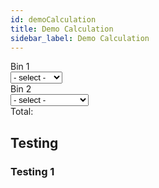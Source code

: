 ```yaml
---
id: demoCalculation
title: Demo Calculation
sidebar_label: Demo Calculation
---
```


<div class="form-row">
    <div class="label-container">
        <label for="Bin1_Count">Bin 1</label>
    </div>
    <div class="input-container">
        <select id="Bin1_Count" name="Bin1_Count" class="binOptions">
            <option value="0"> - select - </option>
            <option value="10.00">1 - 10.00</option>
            <option value="15.00">3 - 15.00</option>
            <option value="52.00">13 - 52.00</option>
        </select>
    </div>
</div>
<div class="form-row">
    <div class="label-container">
        <label for="Bin2_Count">Bin 2</label>
    </div>
    <div class="input-container">
        <select id="Bin2_Count" name="Bin2_Count" class="binOptions">
            <option value="0"> - select - </option>
            <option value="10.00">1 clean - 10.00</option>
            <option value="15.00">3 cleans - 15.00</option>
            <option value="52.00">13 cleans - 52.00</option>
        </select>
    </div>
</div>
<div>Total: <b id="Payment"></b></div>
<script src="../js/UnichainJS.js"></script>
<script type="text/javascript">
console.log('hehehe ===========')
console.log('hello')
//const Unichain = require('@uniworld/unichain-js');
console.log(UnichainJS.address.fromPrivateKey('4ac7b76aad6cca988a9b11b17dee08bda9aaf1e8ef65fb719a19eee5c3ad0d02'))
</script>

## Testing
### Testing 1